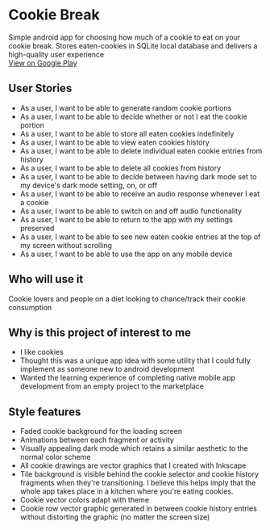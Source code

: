 # Cookie Break
Simple android app for choosing how much of a cookie to eat on your cookie break. Stores eaten-cookies in SQLite local database and delivers a high-quality user experience <br>
[View on Google Play](https://play.google.com/store/apps/dev?id=6272061391448889955)

## User Stories
- As a user, I want to be able to generate random cookie portions
- As a user, I want to be able to decide whether or not I eat the cookie portion
- As a user, I want to be able to store all eaten cookies indefinitely
- As a user, I want to be able to view eaten cookies history
- As a user, I want to be able to delete individual eaten cookie entries from history
- As a user, I want to be able to delete all cookies from history
- As a user, I want to be able to decide between having dark mode set to my device's dark mode setting, on, or off
- As a user, I want to be able to receive an audio response whenever I eat a cookie
- As a user, I want to be able to switch on and off audio functionality
- As a user, I want to be able to return to the app with my settings preserved
- As a user, I want to be able to see new eaten cookie entries at the top of my screen without scrolling
- As a user, I want to be able to use the app on any mobile device

## Who will use it
Cookie lovers and people on a diet looking to chance/track their cookie consumption

## Why is this project of interest to me

- I like cookies
- Thought this was a unique app idea with some utility that I could fully implement as someone new to android development
- Wanted the learning experience of completing native mobile app development from an empty project to the marketplace

## Style features
- Faded cookie background for the loading screen
- Animations between each fragment or activity
- Visually appealing dark mode which retains a similar aesthetic to the normal color scheme
- All cookie drawings are vector graphics that I created with Inkscape
- Tile background is visible behind the cookie selector and cookie history fragments when they're transitioning. I believe this helps imply that the whole app takes place in a kitchen where you're eating cookies.
- Cookie vector colors adapt with theme
- Cookie row vector graphic generated in between cookie history entries without distorting the graphic (no matter the screen size)
